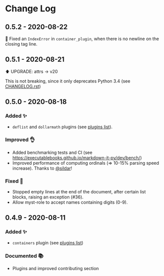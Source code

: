 # Change Log

## 0.5.2 - 2020-08-22

🐛 Fixed an `IndexError` in `container_plugin`, when there is no newline on the closing tag line.

## 0.5.1 - 2020-08-21

⬆️ UPGRADE: attrs -> v20

This is not breaking, since it only deprecates Python 3.4 (see [CHANGELOG.rst](https://github.com/python-attrs/attrs/blob/master/CHANGELOG.rst))

## 0.5.0 - 2020-08-18

### Added ✨

- `deflist` and `dollarmath` plugins (see [plugins list](https://markdown-it-py.readthedocs.io/en/latest/plugins.html)).

### Improved 👌

- Added benchmarking tests and CI (see <https://executablebooks.github.io/markdown-it-py/dev/bench/>)
- Improved performance of computing ordinals (=> 10-15% parsing speed increase).
  Thanks to [@sildar](https://github.com/sildar)!

### Fixed 🐛

- Stopped empty lines at the end of the document, after certain list blocks, raising an exception (#36).
- Allow myst-role to accept names containing digits (0-9).

## 0.4.9 - 2020-08-11

### Added ✨

- `containers` plugin (see [plugins list](https://markdown-it-py.readthedocs.io/en/latest/plugins.html))

### Documented 📚

- Plugins and improved contributing section
